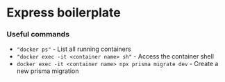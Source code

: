 # Express boilerplate

### Useful commands

- `"docker ps"` - List all running containers
- `"docker exec -it <container name> sh"` - Access the container shell
- `docker exec -it <container name> npx prisma migrate dev` - Create a new prisma migration
